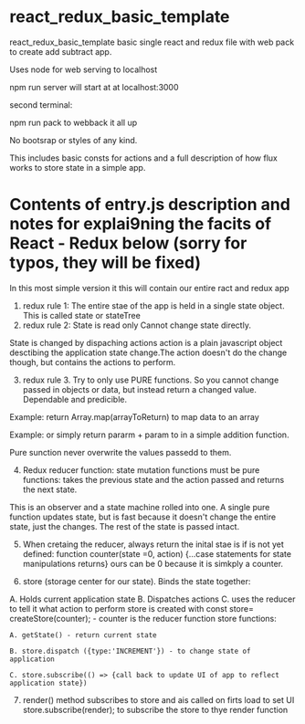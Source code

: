 # react_redux_basic_template
react_redux_basic_template basic single react and redux file with web pack to create add subtract app.

Uses node for web serving to localhost 

npm run server will start at at localhost:3000


second terminal:

npm run pack to webback it all up


No bootsrap or styles of any kind. 

This includes basic consts for actions and a full description of how flux works to store state in a simple app.

# Contents of entry.js description and notes for explai9ning the facits of React - Redux below (sorry for typos, they will be fixed)

 In this most simple version it this will contain our entire ract and redux app
 
1. redux rule 1: The entire stae of the app is held in a single state object. This is called state or stateTree
2. redux rule 2: State is read only Cannot change state directly. 

State is changed by dispaching actions
action is a plain javascript object desctibing the application state change.The action doesn't do the change though, but contains the actions to perform.

3. redux rule 3. Try to only use PURE functions. So you cannot change passed in objects or data, but instead return a changed value. Dependable and predicible.

Example: return Array.map(arrayToReturn) to map data to an array

Example: or simply return pararm + param to in a simple addition function. 

  Pure sunction never overwrite the values passedd to them.
  
4. Redux reducer function: state mutation functions must be pure functions: takes the previous state and the action passed and returns the next state.

This is an observer and a state machine rolled into one. 
A single pure function updates state, but is fast because it doesn't change the entire state, just the changes. The rest of the state is passed intact. 

5. When cretaing the reducer, always return the inital stae is if is not yet defined:
  function counter(state =0, action) {...case statements for state manipulations returns}
   ours can be 0 because it is simkply a counter.
   
6. store (storage center for our state). Binds the state together:

  A. Holds current application state
  B. Dispatches actions
  C. uses the reducer to tell it what action to perform
    store is created with const store= createStore(counter); - counter is the reducer function
    store functions:
    
    A. getState() - return current state

    B. store.dispatch ({type:'INCREMENT'}) - to change state of application
    
    C. store.subscribe(() => {call back to update UI of app to reflect application state})
7. render() method subscribes to store and ais called on firts load to set UI store.subscribe(render); to subscribe the store to thye render function
    



